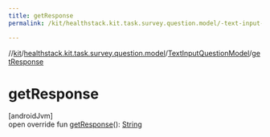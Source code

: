 ```yaml
---
title: getResponse
permalink: /kit/healthstack.kit.task.survey.question.model/-text-input-question-model/get-response.html

---
```

//[kit](/kit.html)/[healthstack.kit.task.survey.question.model](../index.html)/[TextInputQuestionModel](index.html)/[getResponse](get-response.html)



# getResponse



[androidJvm]\
open override fun [getResponse](get-response.html)(): [String](https://kotlinlang.org/api/latest/jvm/stdlib/kotlin/-string/index.html)




